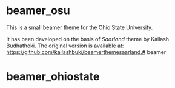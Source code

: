 # beamer_osu

This is a small beamer theme for the Ohio State University.


It has been developed on the basis of *Saarland* theme by Kailash Budhathoki. The original version is available at: https://github.com/kailashbuki/beamerthemesaarland.# beamer
# beamer_ohiostate
